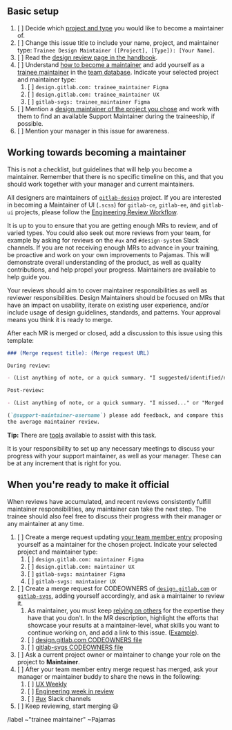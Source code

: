 <!--

Before nominating yourself as a trainee, talk with your manager and team about it, as the traineeship is likely to impact your capacity. More information in https://about.gitlab.com/handbook/engineering/ux/pajamas-design-system/design-review/#duration.

-->

## Basic setup

1. [ ] Decide which [project and type](https://about.gitlab.com/handbook/engineering/ux/pajamas-design-system/design-review/#maintainer-types)
    you would like to become a maintainer of.
1. [ ] Change this issue title to include your name, project, and maintainer type:
    `Trainee Design Maintainer ([Project], [Type]): [Your Name]`.
1. [ ] Read the [design review page in the handbook](https://about.gitlab.com/handbook/engineering/ux/pajamas-design-system/design-review).
1. [ ] Understand [how to become a maintainer](https://about.gitlab.com/handbook/engineering/ux/pajamas-design-system/design-review/#maintainer)
    and add yourself as a [trainee maintainer](https://about.gitlab.com/handbook/engineering/ux/pajamas-design-system/design-review/#trainee-maintainer)
    in the [team database](https://gitlab.com/gitlab-com/www-gitlab-com/blob/master/doc/team_database.md).
    Indicate your selected project and maintainer type:
    1. [ ] `design.gitlab.com: trainee_maintainer Figma`
    1. [ ] `design.gitlab.com: trainee_maintainer UX`
    1. [ ] `gitlab-svgs: trainee_maintainer Figma`
1. [ ] Mention a [design maintainer of the project you chose](https://about.gitlab.com/handbook/engineering/projects/)
    and work with them to find an available Support Maintainer during the traineeship, if possible.
1. [ ] Mention your manager in this issue for awareness.

## Working towards becoming a maintainer

This is not a checklist, but guidelines that will help you become a maintainer.
Remember that there is no specific timeline on this, and that you should work
together with your manager and current maintainers.

All designers are maintainers of [`gitlab-design`](https://gitlab.com/gitlab-org/gitlab-design)
project. If you are interested in becoming a Maintainer of UI (`.scss`) for
`gitlab-ce`, `gitlab-ee`, and `gitlab-ui` projects, please follow the [Engineering Review Workflow](https://about.gitlab.com/handbook/engineering/workflow/code-review/).

It is up to you to ensure that you are getting enough MRs to review, and of varied
types. You could also seek out more reviews from your team, for example by asking
for reviews on the `#ux` and `#design-system` Slack channels. If you are not
receiving enough MRs to advance in your training, be proactive and work on your
own improvements to Pajamas. This will demonstrate overall understanding of the
product, as well as quality contributions, and help propel your progress.
Maintainers are available to help guide you.

Your reviews should aim to cover maintainer responsibilities as well as reviewer
responsibilities. Design Maintainers should be focused on MRs that have an impact
on usability, iterate on existing user experience, and/or include usage of design
guidelines, standards, and patterns. Your approval means you think it is ready
to merge.

After each MR is merged or closed, add a discussion to this issue using this
template:

```markdown
### (Merge request title): (Merge request URL)

During review:

- (List anything of note, or a quick summary. "I suggested/identified/noted...")

Post-review:

- (List anything of note, or a quick summary. "I missed..." or "Merged as-is")

(`@support-maintainer-username`) please add feedback, and compare this review to
the average maintainer review.
```

**Tip:** There are [tools](https://about.gitlab.com/handbook/tools-and-tips/#trainee-maintainer-issue-upkeep)
available to assist with this task.

It is your responsibility to set up any necessary meetings to discuss your
progress with your support maintainer, as well as your manager. These can be at any
increment that is right for you.

## When you're ready to make it official

When reviews have accumulated, and recent reviews consistently fulfill maintainer
responsibilities, any maintainer can take the next step. The trainee should also
feel free to discuss their progress with their manager or any maintainer at any
time.

1. [ ] Create a merge request updating [your team member entry](https://gitlab.com/gitlab-com/www-gitlab-com/blob/master/doc/team_database.md)
    proposing yourself as a maintainer for the chosen project. Indicate your selected project and maintainer type:
    1. [ ] `design.gitlab.com: maintainer Figma`
    1. [ ] `design.gitlab.com: maintainer UX`
    1. [ ] `gitlab-svgs: maintainer Figma`
    1. [ ] `gitlab-svgs: maintainer UX`
1. [ ] Create a merge request for CODEOWNERS of [`design.gitlab.com`](https://gitlab.com/gitlab-org/gitlab-services/design.gitlab.com/-/blob/main/.gitlab/CODEOWNERS)
    or [`gitlab-svgs`](https://gitlab.com/gitlab-org/gitlab-svgs/-/blob/main/.gitlab/CODEOWNERS), adding yourself
    accordingly, and ask a maintainer to review it.
    1. As maintainer, you must keep [relying on others](https://about.gitlab.com/handbook/values/#its-impossible-to-know-everything) for the expertise they have that you don't. In the MR description, highlight the efforts that showcase your results at a maintainer-level, what skills you want to continue working on, and add a link to this issue. ([Example](https://gitlab.com/gitlab-org/gitlab-services/design.gitlab.com/-/merge_requests/2395)). 
    1. [ ] [design.gitlab.com CODEOWNERS file](https://gitlab.com/gitlab-org/gitlab-services/design.gitlab.com/blob/main/.gitlab/CODEOWNERS)
    1. [ ] [gitlab-svgs CODEOWNERS file](https://gitlab.com/gitlab-org/gitlab-svgs/-/blob/main/.gitlab/CODEOWNERS)
1. [ ] Ask a current project owner or maintainer to change your role on the project to **Maintainer**.
1. [ ] After your team member entry merge request has merged, ask your manager or maintainer buddy to share the news in the following:
   1. [ ] [UX Weekly](https://docs.google.com/document/d/1fSRyTboySDpWPrQiiFIcIOhg09-9G54haIippIVtcCY/)
   1. [ ] [Engineering week in review](https://docs.google.com/document/d/1JBdCl3MAOSdlgq3kzzRmtzTsFWsTIQ9iQg0RHhMht6E/edit)
   1. [ ] [#ux](https://gitlab.slack.com/archives/C03MSG8B7) Slack channels
1. [ ] Keep reviewing, start merging 😃

/label ~"trainee maintainer" ~Pajamas
